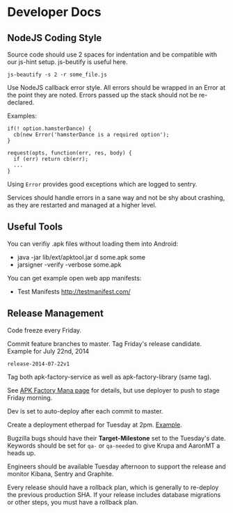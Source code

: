 # Developer Docs

## NodeJS Coding Style

Source code should use 2 spaces for indentation and be compatible with our js-hint setup.
js-beutify is useful here.

    js-beautify -s 2 -r some_file.js

Use NodeJS callback error style. All errors should be wrapped
in an Error at the point they are noted. Errors passed up the
stack should not be re-declared.

Examples:

    if(! option.hamsterDance) {
      cb(new Error('hamsterDance is a required option');
    }

    request(opts, function(err, res, body) {
      if (err) return cb(err);
      ...
    }

Using `Error` provides good exceptions which are logged to sentry.

Services should handle errors in a sane way and not be shy about
crashing, as they are restarted and managed at a higher level.

## Useful Tools

You can verifiy .apk files without loading them into Android:

* java -jar lib/ext/apktool.jar d some.apk some
* jarsigner -verify -verbose some.apk

You can get example open web app manifests:

* Test Manifests http://testmanifest.com/

## Release Management

Code freeze every Friday.

Commit feature branches to master. Tag Friday's release candidate.
Example for July 22nd, 2014

    release-2014-07-22v1

Tag both apk-factory-service as well as apk-factory-library (same tag).

See [APK Factory Mana page](https://mana.mozilla.org/wiki/pages/viewpage.action?pageId=38547561) for details,
but use deployer to push to stage Friday morning.

Dev is set to auto-deploy after each commit to master.

Create a deployment etherpad for Tuesday at 2pm. [Example](https://etherpad.mozilla.org/apk-2014-07-22).

Bugzilla bugs should have their **Target-Milestone** set to the Tuesday's date.
Keywords should be set for `qa-` or `qa-needed` to give Krupa and AaronMT a heads up.

Engineers should be available Tuesday afternoon to support the release and monitor Kibana, Sentry and Graphite.

Every release should have a rollback plan, which is generally to re-deploy the previous production SHA.
If your release includes database migrations or other steps, you must have a rollback plan.